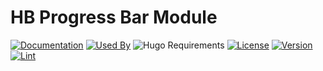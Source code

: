 # HB Progress Bar Module

[![Documentation](https://img.shields.io/badge/docs-references-blue?logo=hugo&style=flat-square)](https://hb.hugomods.com)
[![Used By](https://img.shields.io/badge/dynamic/json?color=success&label=used+by&query=repositories_humanize&logo=hugo&style=flat-square&url=https://api.razonyang.com/v1/github/dependents/hbstack/progress-bar)](https://github.com/hbstack/progress-bar/network/dependents)
![Hugo Requirements](https://img.shields.io/badge/dynamic/json?color=important&label=requirements&query=requirements&logo=hugo&style=flat-square&url=https://api.razonyang.com/v1/hugo/modules/github.com/hbstack/progress-bar)
[![License](https://img.shields.io/github/license/hbstack/progress-bar?style=flat-square)](https://github.com/hbstack/progress-bar/blob/main/LICENSE)
[![Version](https://img.shields.io/badge/dynamic/json?color=blue&label=version&query=name&url=https://api.razonyang.com/v1/github/tag/hbstack/progress-bar&style=flat-square)](https://github.com/hbstack/progress-bar/tags)
[![Lint](https://github.com/hbstack/progress-bar/actions/workflows/lint.yml/badge.svg?style=flat-square)](https://github.com/hbstack/progress-bar/actions/workflows/lint.yml)
